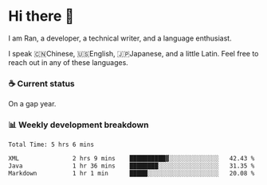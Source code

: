 # Hi there 👋

I am Ran, a developer, a technical writer, and a language enthusiast.

I speak 🇨🇳Chinese, 🇺🇸English, 🇯🇵Japanese, and a little Latin. Feel free to reach out in any of these languages.

<!-- [LinkedIn]() | [Twitter]() | [📧]() -->

### ☕ Current status

On a gap year.

### 📊 Weekly development breakdown

<!--START_SECTION:waka-->

```txt
Total Time: 5 hrs 6 mins

XML               2 hrs 9 mins    ██████████▓░░░░░░░░░░░░░░   42.43 %
Java              1 hr 36 mins    ████████░░░░░░░░░░░░░░░░░   31.35 %
Markdown          1 hr 1 min      █████░░░░░░░░░░░░░░░░░░░░   20.08 %
```

<!--END_SECTION:waka-->
